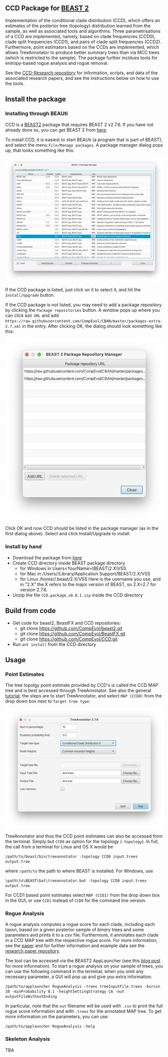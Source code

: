 ## CCD Package for [BEAST 2](https://www.beast2.org/)

Implementation of the conditional clade distribution (CCD), which offers an estimates of the posterior tree (topology) distribution learned from the sample, as well as associated tools and algorithms.
Three parametrisations of a CCD are implemented, namely, based on clade frequencies (CCD0), clade split frequencies (CCD1), and pairs of clade split frequencies (CCD2).
Furthermore, point estimators based on the CCDs are implemented,
which allows TreeAnnotator to produce better summary trees than via MCC trees (which is restricted to the sample).
The package further incldues tools for entropy-based rogue analysis and rogue removal.

See the [CCD-Research repository](https://github.com/CompEvol/CCD-Research) for information, scripts, and data of the associated research papers,
and see the instructions below on how to use the tools.

## Install the package

### Installing through BEAUti

CCD is a [BEAST2](http://beast2.org) package that requires BEAST 2 v2.7.6.
If you have not already done so, you can get BEAST 2 from [here](http://beast2.org).

To install CCD, it is easiest to start BEAUti (a program that is part of BEAST), and select the menu `File/Manage packages`. A package manager dialog pops up, that looks something like this:

![Package Manager](https://github.com/CompEvol/CCD/raw/master/doc/package_repos.png)

If the CCD package is listed, just click on it to select it, and hit the `Install/Upgrade` button.

If the CCD package is not listed, you may need to add a package repository by clicking the `Package repositories` button. A window pops up where you can click `Add URL` and add `https://raw.githubusercontent.com/CompEvol/CBAN/master/packages-extra-2.7.xml` in the entry. After clicking OK, the dialog should look something like this:

![Package Repositories](https://github.com/CompEvol/CCD/raw/master/doc/package_repos0.png)

Click OK and now CCD should be listed in the package manager (as in the first dialog above). Select and click Install/Upgrade to install.

### Install by hand

* Download the package from [here](https://github.com/CompEvol/CCD/releases/download/v0.0.1/CCD.package.v0.0.4.zip)
* Create CCD directory inside BEAST package directory
  * for Windows in Users\<YourName>\BEAST\2.X\VSS
  * for Mac in /Users/<YourName>\/Library/Application Support/BEAST/2.X/VSS
  * for Linux /home/<YourName>/.beast/2.X/VSS
  Here <YourName> is the username you use, and in “2.X” the X refers to the major version of BEAST, so 2.X=2.7 for version 2.7.6.
* Unzip the file `CCD.package.v0.0.1.zip` inside the CCD directory

## Build from code

* Get code for beast2, BeastFX and CCD repositories:
  * git clone https://github.com/CompEvol/beast2.git
  * git clone https://github.com/CompEvol/BeastFX.git
  * git clone https://github.com/CompEvol/CCD.git
* Run `ant install` from the CCD directory
  
## Usage

### Point Estimates

The tree topolgy point estimate provided by CCD's is called the CCD MAP tree and is best accessed through TreeAnnotator.
See also the general [tutorial](https://beast2.blogs.auckland.ac.nz/treeannotator/);
the steps are to start TreeAnnotator, and select `MAP (CCD0)` from the drop down box next to `Target tree type`:

![tree annotator](doc/treeannotator.png)

TreeAnnotator and thus the CCD point estimates can also be accessed from the terminal.
Simply but `CCD0` as option for the topology (`-topology`).
In full, the call from a terminal for Linux and OS X would be

```
/path/to/beast/bin/treeannotator -topology CCD0 input.trees output.tree
```

where `/path/to` the path to where BEAST is installed. For Windows, use

```
\path\to\BEAST\bat\treeannotator.bat -topology CCD0 input.trees output.tree
```

For CCD1 based point estimates select `MAP (CCD1)` from the drop down box in the GUI, or use `CCD1` instead of `CCD0` for the command line version.

### Rogue Analysis

A rogue analysis computes a rogue score for each clade, including each taxon, based on a given posterior sample of *binary* trees and some parameters and prints it to a csv file.
Furthermore, it annotates each clade in a CCD MAP tree with the respective rogue score.
For more information, see the [paper](https://www.biorxiv.org/content/10.1101/2024.09.25.615070v1) 
and for further information and example data see the [research paper repository](https://github.com/CompEvol/CCD-Research/tree/main/skeletonsAndRogues).

The tool can be accessed via the BEAST2 AppLauncher (see this [blog post](http://www.beast2.org/2019/07/23/better-apps-for-the-beast-appstore.html) for more information).
To start a rogue analysis on your sample of trees, you can use the following command in the terminal; when you omit any necessary parameter, a GUI will pop up and give you extra information.
```
/path/to/applauncher RogueAnalysis -trees treeInputFile.trees -burnin 10 -minProbability 0.1 -heightSettingStrategy CA -out outputFileWithoutEnding
```
In particular, note that the `out` filename will be used with `.csv` to print the full rogue score information and with `.trees` for the annotated MAP tree.
To get more information on the parameters, you can use:
```
/path/to/applauncher RogueAnalysis -help
```

### Skeleton Analysis

TBA
